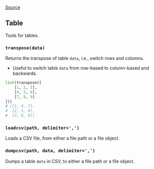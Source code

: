 [Source](https://github.com/chuanconggao/extratools/blob/master/extratools/tabletools.py)

## Table

Tools for tables.

### `transpose(data)`

Returns the transpose of table `data`, i.e., switch rows and columns.

- Useful to switch table `data` from row-based to column-based and backwards.

``` python
list(transpose([
    [1, 2, 3],
    [4, 5, 6],
    [7, 8, 9]
]))
# [[1, 4, 7],
#  [2, 5, 8],
#  [3, 6, 9]]
```

### `loadcsv(path, delimiter=',')`

Loads a CSV file, from either a file path or a file object.

### `dumpcsv(path, data, delimiter=',')`

Dumps a table `data` in CSV, to either a file path or a file object.

